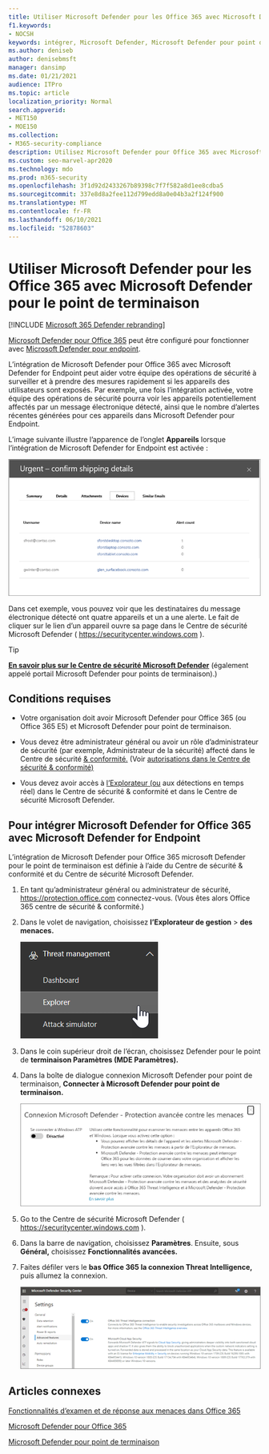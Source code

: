 ```yaml
---
title: Utiliser Microsoft Defender pour les Office 365 avec Microsoft Defender pour le point de terminaison
f1.keywords:
- NOCSH
keywords: intégrer, Microsoft Defender, Microsoft Defender pour point de terminaison
ms.author: deniseb
author: denisebmsft
manager: dansimp
ms.date: 01/21/2021
audience: ITPro
ms.topic: article
localization_priority: Normal
search.appverid:
- MET150
- MOE150
ms.collection:
- M365-security-compliance
description: Utilisez Microsoft Defender pour Office 365 avec Microsoft Defender pour le point de terminaison pour obtenir des informations plus détaillées sur les menaces contre vos appareils et le contenu de votre courrier électronique.
ms.custom: seo-marvel-apr2020
ms.technology: mdo
ms.prod: m365-security
ms.openlocfilehash: 3f1d92d2433267b89398c7f7f582a8d1ee8cdba5
ms.sourcegitcommit: 337e8d8a2fee112d799edd8a0e04b3a2f124f900
ms.translationtype: MT
ms.contentlocale: fr-FR
ms.lasthandoff: 06/10/2021
ms.locfileid: "52878603"
---
```

# <a name="use-microsoft-defender-for-office-365-together-with-microsoft-defender-for-endpoint"></a>Utiliser Microsoft Defender pour les Office 365 avec Microsoft Defender pour le point de terminaison

[!INCLUDE [Microsoft 365 Defender rebranding](../includes/microsoft-defender-for-office.md)]


[Microsoft Defender pour Office 365](defender-for-office-365.md) peut être configuré pour fonctionner avec [Microsoft Defender pour endpoint](/windows/security/threat-protection).

L’intégration de Microsoft Defender pour Office 365 avec Microsoft Defender for Endpoint peut aider votre équipe des opérations de sécurité à surveiller et à prendre des mesures rapidement si les appareils des utilisateurs sont exposés. Par exemple, une fois l’intégration activée, votre équipe des opérations de sécurité pourra voir les appareils potentiellement affectés par un message électronique détecté, ainsi que le nombre d’alertes récentes générées pour ces appareils dans Microsoft Defender pour Endpoint.

L’image suivante illustre l’apparence de l’onglet **Appareils** lorsque l’intégration de Microsoft Defender for Endpoint est activée :

![Lorsque Microsoft Defender pour le point de terminaison est activé, vous pouvez voir une liste d’appareils avec des alertes.](../../media/fec928ea-8f0c-44d7-80b9-a2e0a8cd4e89.PNG)

Dans cet exemple, vous pouvez voir que les destinataires du message électronique détecté ont quatre appareils et un a une alerte. Le fait de cliquer sur le lien d’un appareil ouvre sa page dans le Centre de sécurité Microsoft Defender ( <https://securitycenter.windows.com> ).

> [!TIP]
> **[En savoir plus sur le Centre de sécurité Microsoft Defender](/windows/security/threat-protection/microsoft-defender-atp/use)** (également appelé portail Microsoft Defender pour points de terminaison).)

## <a name="requirements"></a>Conditions requises

- Votre organisation doit avoir Microsoft Defender pour Office 365 (ou Office 365 E5) et Microsoft Defender pour point de terminaison.

- Vous devez être administrateur général ou avoir un rôle d’administrateur de sécurité (par exemple, Administrateur de la sécurité) affecté dans le Centre de sécurité [& conformité.](https://protection.office.com) (Voir [autorisations dans le Centre de sécurité & conformité)](permissions-in-the-security-and-compliance-center.md)

- Vous devez avoir accès à [l’Explorateur (ou](threat-explorer.md) aux détections en temps réel) dans le Centre de sécurité & conformité et dans le Centre de sécurité Microsoft Defender.

## <a name="to-integrate-microsoft-defender-for-office-365-with-microsoft-defender-for-endpoint"></a>Pour intégrer Microsoft Defender for Office 365 avec Microsoft Defender for Endpoint

L’intégration de Microsoft Defender pour Office 365 microsoft Defender pour le point de terminaison est définie à l’aide du Centre de sécurité & conformité et du Centre de sécurité Microsoft Defender.

1. En tant qu’administrateur général ou administrateur de sécurité, <https://protection.office.com> connectez-vous. (Vous êtes alors Office 365 centre de sécurité & conformité.)

2. Dans le volet de navigation, choisissez **l’Explorateur de gestion** \> **des menaces.**

   ![Explorateur dans le menu Gestion des menaces](../../media/ThreatMgmt-Explorer-nav.png)

3. Dans le coin supérieur droit de l’écran, choisissez Defender pour le point de **terminaison Paramètres (MDE Paramètres).**

4. Dans la boîte de dialogue connexion Microsoft Defender pour point de terminaison, **Connecter à Microsoft Defender pour point de terminaison.**

   ![Connexion microsoft Defender pour point de terminaison](../../media/Explorer-WDATPConnection-dialog.png)

5. Go to the Centre de sécurité Microsoft Defender ( <https://securitycenter.windows.com> ).

6. Dans la barre de navigation, choisissez **Paramètres**. Ensuite, sous **Général,** choisissez **Fonctionnalités avancées.**

7. Faites défiler vers le **bas Office 365 la connexion Threat Intelligence,** puis allumez la connexion.

   ![Office 365 d’intelligence contre les menaces](../../media/mdatp-oatptoggle.png)

## <a name="related-articles"></a>Articles connexes

[Fonctionnalités d’examen et de réponse aux menaces dans Office 365](office-365-ti.md)

[Microsoft Defender pour Office 365](defender-for-office-365.md)

[Microsoft Defender pour point de terminaison](/windows/security/threat-protection)
